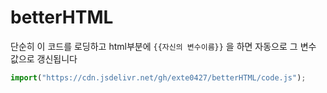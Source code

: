 # betterHTML
단순히 이 코드를 로딩하고
html부분에
`{{자신의 변수이름}}` 을 하면
자동으로 그 변수 값으로 갱신됩니다  
```javascript
import("https://cdn.jsdelivr.net/gh/exte0427/betterHTML/code.js");
```
